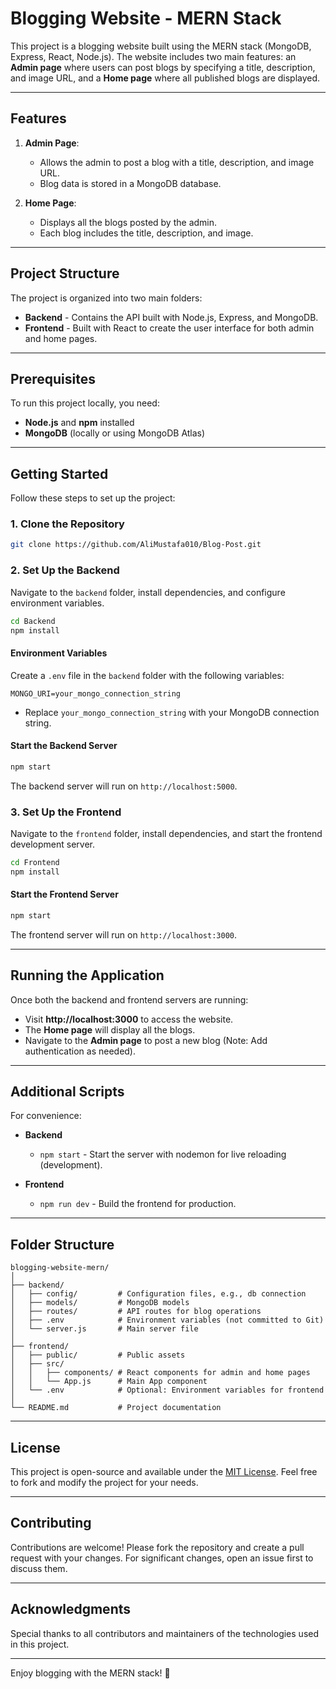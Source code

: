 # Blogging Website - MERN Stack

This project is a blogging website built using the MERN stack (MongoDB, Express, React, Node.js). The website includes two main features: an **Admin page** where users can post blogs by specifying a title, description, and image URL, and a **Home page** where all published blogs are displayed.

---

## Features

1. **Admin Page**:  
   - Allows the admin to post a blog with a title, description, and image URL.
   - Blog data is stored in a MongoDB database.

2. **Home Page**:  
   - Displays all the blogs posted by the admin.
   - Each blog includes the title, description, and image.

---

## Project Structure

The project is organized into two main folders:
- **Backend** - Contains the API built with Node.js, Express, and MongoDB.
- **Frontend** - Built with React to create the user interface for both admin and home pages.

---

## Prerequisites

To run this project locally, you need:
- **Node.js** and **npm** installed
- **MongoDB** (locally or using MongoDB Atlas)

---

## Getting Started

Follow these steps to set up the project:

### 1. Clone the Repository

```bash
git clone https://github.com/AliMustafa010/Blog-Post.git
```

### 2. Set Up the Backend

Navigate to the `backend` folder, install dependencies, and configure environment variables.

```bash
cd Backend
npm install
```

#### Environment Variables

Create a `.env` file in the `backend` folder with the following variables:

```plaintext
MONGO_URI=your_mongo_connection_string
```

- Replace `your_mongo_connection_string` with your MongoDB connection string.

#### Start the Backend Server

```bash
npm start
```

The backend server will run on `http://localhost:5000`.

### 3. Set Up the Frontend

Navigate to the `frontend` folder, install dependencies, and start the frontend development server.

```bash
cd Frontend
npm install
```

#### Start the Frontend Server

```bash
npm start
```

The frontend server will run on `http://localhost:3000`.

---

## Running the Application

Once both the backend and frontend servers are running:

- Visit **http://localhost:3000** to access the website.
- The **Home page** will display all the blogs.
- Navigate to the **Admin page** to post a new blog (Note: Add authentication as needed).

---

## Additional Scripts

For convenience:

- **Backend**
  - `npm start` - Start the server with nodemon for live reloading (development).

- **Frontend**
  - `npm run dev` - Build the frontend for production.

---

## Folder Structure

```plaintext
blogging-website-mern/
│
├── backend/
│   ├── config/         # Configuration files, e.g., db connection
│   ├── models/         # MongoDB models
│   ├── routes/         # API routes for blog operations
│   ├── .env            # Environment variables (not committed to Git)
│   └── server.js       # Main server file
│
├── frontend/
│   ├── public/         # Public assets
│   ├── src/
│   │   ├── components/ # React components for admin and home pages
│   │   └── App.js      # Main App component
│   └── .env            # Optional: Environment variables for frontend
│
└── README.md           # Project documentation
```

---

## License

This project is open-source and available under the [MIT License](LICENSE). Feel free to fork and modify the project for your needs.

---

## Contributing

Contributions are welcome! Please fork the repository and create a pull request with your changes. For significant changes, open an issue first to discuss them.

---

## Acknowledgments

Special thanks to all contributors and maintainers of the technologies used in this project.

---

Enjoy blogging with the MERN stack! 🚀
